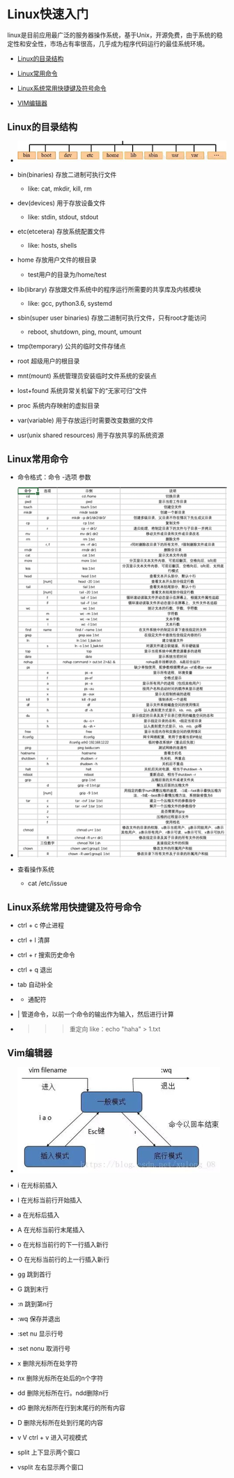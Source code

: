 # Linux快速入门
linux是目前应用最广泛的服务器操作系统，基于Unix，开源免费，由于系统的稳定性和安全性，市场占有率很高，几乎成为程序代码运行的最佳系统环境。

  + [Linux的目录结构](#linux的目录结构)

  + [Linux常用命令](#linux常用命令)

  + [Linux系统常用快捷键及符号命令](#linux系统常用快捷键及符号命令)

  + [VIM编辑器](#vim编辑器)
 
## Linux的目录结构
 
  + ![avatar](./resources/directory_structure_of_linux.png)

  + bin(binaries) 存放二进制可执行文件
  
    - like: cat, mkdir, kill, rm
  
  + dev(devices) 用于存放设备文件
 
    - like: stdin, stdout, stdout
  
  + etc(etcetera) 存放系统配置文件
 
    - like: hosts, shells
  
  + home 存放用户文件的根目录
 
    - test用户的目录为/home/test
  
  + lib(library) 存放跟文件系统中的程序运行所需要的共享库及内核模块
 
    - like: gcc, python3.6, systemd
  
  + sbin(super user binaries) 存放二进制可执行文件，只有root才能访问
 
    - reboot, shutdown, ping, mount, umount
  
  + tmp(temporary) 公共的临时文件存储点
 
  + root 超级用户的根目录
 
  + mnt(mount) 系统管理员安装临时文件系统的安装点
 
  + lost+found 系统异常关机留下的“无家可归”文件
 
  + proc 系统内存映射的虚拟目录
 
  + var(variable) 用于存放运行时需要改变数据的文件
 
  + usr(unix shared resources) 用于存放共享的系统资源
 
## Linux常用命令

  + 命令格式：命令 -选项 参数
 
  + ![avatar](./resources/linux_common_commands.png)

  + 查看操作系统

    - cat /etc/issue
 
## Linux系统常用快捷键及符号命令

  + ctrl \+ c 停止进程
 
  + ctrl \+ l 清屏
 
  + ctrl \+ r 搜索历史命令
 
  + ctrl \+ q 退出
 
  + tab 自动补全
 
  + * 通配符
 
  + | 管道命令，以前一个命令的输出作为输入，然后进行计算
 
  + > >> 重定向 like：echo "haha" > 1.txt
 
## Vim编辑器

  + ![avatar](./resources/vim_editor_mode.png)
 
  + i 在光标前插入
 
  + I 在光标当前行开始插入
 
  + a 在光标后插入
 
  + A 在光标当前行末尾插入
 
  + o 在光标当前行的下一行插入新行
 
  + O 在光标当前行的上一行插入新行
 
  + gg 跳到首行
 
  + G 跳到末行
 
  + :n 跳到第n行
 
  + :wq 保存并退出
 
  + :set nu 显示行号
 
  + :set nonu 取消行号
 
  + x 删除光标所在处字符
 
  + nx 删除光标所在处后的n个字符
 
  + dd 删除光标所在行。ndd删除n行
 
  + dG 删除光标所在行到末尾行的所有内容
 
  + D 删除光标所在处到行尾的内容
 
  + v V ctrl \+ v 进入可视模式
  
  + split 上下显示两个窗口
  
  + vsplit 左右显示两个窗口
